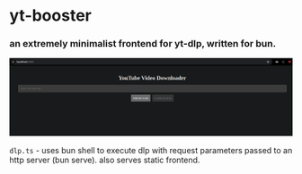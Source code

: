 # yt-booster

### an extremely minimalist frontend for yt-dlp, written for bun.

![preview](./image.png)

`dlp.ts` - uses bun shell to execute dlp with request parameters passed to an http server (bun serve). also serves static frontend.
